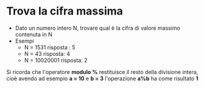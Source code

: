 # Trova la cifra massima
* Dato un numero intero N, trovare qual è la cifra di valore massimo contenuta in N
* Esempi
    * N = 1531  			risposta : 5
    * N = 43				risposta: 4
    * N = 10020001		risposta: 2

Si ricorda che l'operatore **modulo %** restituisce il resto della divisione intera, cioè avendo ad esempio **a = 10** e **b = 3** l'operazione **a%b** ha come risultato **1**
